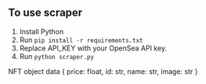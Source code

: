 ## To use scraper
1. Install Python
2. Run `pip install -r requirements.txt`
3. Replace API_KEY with your OpenSea API key.
3. Run `python scraper.py`

NFT object data { price: float, id: str, name: str, image: str }